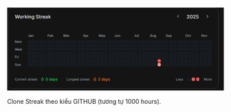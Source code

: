 ![1757251198404](image/.md/1757251198404.png)


Clone Streak theo kiểu GITHUB (tương tự 1000 hours).
